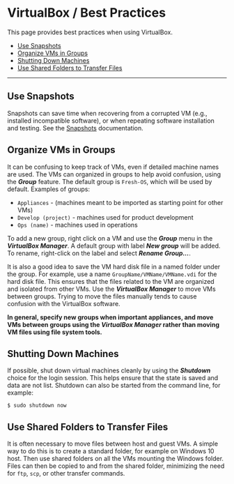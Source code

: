 # VirtualBox / Best Practices #

This page provides best practices when using VirtualBox.

* [Use Snapshots](#use-snapshots)
* [Organize VMs in Groups](#organize-vMs-in-groups)
* [Shutting Down Machines](#shutting-down-machines)
* [Use Shared Folders to Transfer Files](#use-shared-folders-to-transfer-files)

---------------------

## Use Snapshots ##

Snapshots can save time when recovering from a corrupted VM
(e.g., installed incompatible software),
or when repeating software installation and testing.
See the [Snapshots](../snapshots/snapshots.md) documentation.

## Organize VMs in Groups ##

It can be confusing to keep track of VMs, even if detailed machine names are used.
The VMs can organized in groups to help avoid confusion, using the ***Group*** feature.
The default group is `Fresh-OS`, which will be used by default.
Examples of groups:

* `Appliances` - (machines meant to be imported as starting point for other VMs)
* `Develop (project)` - machines used for product development
* `Ops (name)` - machines used in operations

To add a new group, right click on a VM and use the ***Group*** menu in the ***VirtualBox Manager***.
A default group with label ***New group*** will be added.
To rename, right-click on the label and select ***Rename Group...***.

It is also a good idea to save the VM hard disk file in a named folder under the group.
For example, use a name `GroupName/VMName/VMName.vdi` for the hard disk file.
This ensures that the files related to the VM are organized and isolated from other VMs.
Use the ***VirtualBox Manager*** to move VMs between groups.
Trying to move the files manually tends to cause confusion with the VirtualBox software.

**In general, specify new groups when important appliances, and move VMs between
groups using the ***VirtualBox Manager*** rather than moving VM files using file system tools.**

## Shutting Down Machines ##

If possible, shut down virtual machines cleanly by using the ***Shutdown*** choice for the login session.
This helps ensure that the state is saved and data are not list.
Shutdown can also be started from the command line, for example:

```
$ sudo shutdown now
```

## Use Shared Folders to Transfer Files ##

It is often necessary to move files between host and guest VMs.
A simple way to do this is to create a standard folder, for example on Windows 10 host.
Then use shared folders on all the VMs mounting the Windows folder.
Files can then be copied to and from the shared folder, minimizing the need for `ftp`, `scp`,
or other transfer commands.

